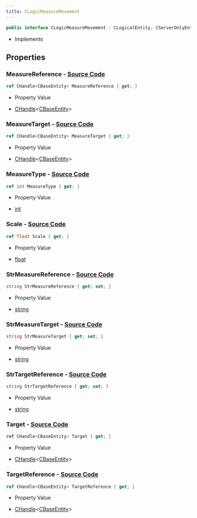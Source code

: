 ```yaml
---
title: CLogicMeasureMovement
---
```


```csharp
public interface CLogicMeasureMovement : CLogicalEntity, CServerOnlyEntity, CBaseEntity, CEntityInstance, ISchemaClass<CEntityInstance>, ISchemaClass<CBaseEntity>, ISchemaClass<CServerOnlyEntity>, ISchemaClass<CLogicalEntity>, ISchemaClass<CLogicMeasureMovement>, ISchemaField, ISchemaClass, INativeHandle
```

- Implements

## Properties

### **MeasureReference** - [Source Code](https://github.com/swiftly-solution/swiftlys2/blob/main/managed/src/SwiftlyS2.Generated/Schemas/Interfaces/CLogicMeasureMovement.cs#L24)

```csharp
ref CHandle<CBaseEntity> MeasureReference { get; }
```

- Property Value

- [CHandle](/docs/api/shared/natives/chandle-1)<[CBaseEntity](/docs/api/shared/schemadefinitions/cbaseentity)>

### **MeasureTarget** - [Source Code](https://github.com/swiftly-solution/swiftlys2/blob/main/managed/src/SwiftlyS2.Generated/Schemas/Interfaces/CLogicMeasureMovement.cs#L22)

```csharp
ref CHandle<CBaseEntity> MeasureTarget { get; }
```

- Property Value

- [CHandle](/docs/api/shared/natives/chandle-1)<[CBaseEntity](/docs/api/shared/schemadefinitions/cbaseentity)>

### **MeasureType** - [Source Code](https://github.com/swiftly-solution/swiftlys2/blob/main/managed/src/SwiftlyS2.Generated/Schemas/Interfaces/CLogicMeasureMovement.cs#L32)

```csharp
ref int MeasureType { get; }
```

- Property Value

- [int](https://learn.microsoft.com/dotnet/api/system.int32)

### **Scale** - [Source Code](https://github.com/swiftly-solution/swiftlys2/blob/main/managed/src/SwiftlyS2.Generated/Schemas/Interfaces/CLogicMeasureMovement.cs#L30)

```csharp
ref float Scale { get; }
```

- Property Value

- [float](https://learn.microsoft.com/dotnet/api/system.single)

### **StrMeasureReference** - [Source Code](https://github.com/swiftly-solution/swiftlys2/blob/main/managed/src/SwiftlyS2.Generated/Schemas/Interfaces/CLogicMeasureMovement.cs#L18)

```csharp
string StrMeasureReference { get; set; }
```

- Property Value

- [string](https://learn.microsoft.com/dotnet/api/system.string)

### **StrMeasureTarget** - [Source Code](https://github.com/swiftly-solution/swiftlys2/blob/main/managed/src/SwiftlyS2.Generated/Schemas/Interfaces/CLogicMeasureMovement.cs#L16)

```csharp
string StrMeasureTarget { get; set; }
```

- Property Value

- [string](https://learn.microsoft.com/dotnet/api/system.string)

### **StrTargetReference** - [Source Code](https://github.com/swiftly-solution/swiftlys2/blob/main/managed/src/SwiftlyS2.Generated/Schemas/Interfaces/CLogicMeasureMovement.cs#L20)

```csharp
string StrTargetReference { get; set; }
```

- Property Value

- [string](https://learn.microsoft.com/dotnet/api/system.string)

### **Target** - [Source Code](https://github.com/swiftly-solution/swiftlys2/blob/main/managed/src/SwiftlyS2.Generated/Schemas/Interfaces/CLogicMeasureMovement.cs#L26)

```csharp
ref CHandle<CBaseEntity> Target { get; }
```

- Property Value

- [CHandle](/docs/api/shared/natives/chandle-1)<[CBaseEntity](/docs/api/shared/schemadefinitions/cbaseentity)>

### **TargetReference** - [Source Code](https://github.com/swiftly-solution/swiftlys2/blob/main/managed/src/SwiftlyS2.Generated/Schemas/Interfaces/CLogicMeasureMovement.cs#L28)

```csharp
ref CHandle<CBaseEntity> TargetReference { get; }
```

- Property Value

- [CHandle](/docs/api/shared/natives/chandle-1)<[CBaseEntity](/docs/api/shared/schemadefinitions/cbaseentity)>

